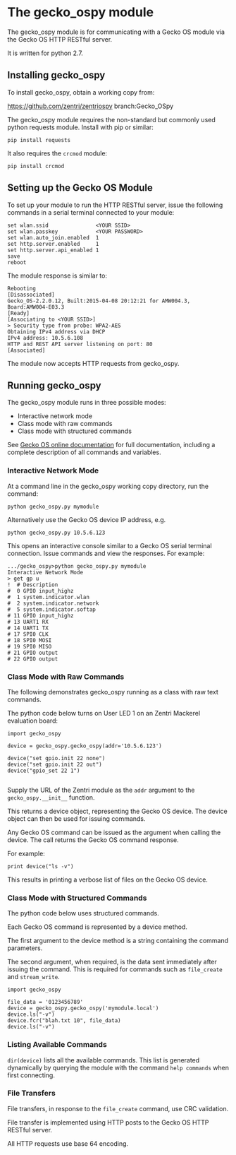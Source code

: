 # The gecko_ospy module

The gecko_ospy module is for communicating with a Gecko OS module via the Gecko OS HTTP RESTful server.

It is written for python 2.7.

## Installing gecko_ospy

To install gecko_ospy, obtain a working copy from:

https://github.com/zentri/zentriospy    branch:Gecko_OSpy

The gecko_ospy module requires the non-standard but commonly used python requests module. Install with pip or similar:
```
pip install requests
```

It also requires the `crcmod` module:
```
pip install crcmod
```

## Setting up the Gecko OS Module

To set up your module to run the HTTP RESTful server, issue the following commands in a serial terminal connected to your module:

```
set wlan.ssid               <YOUR SSID>
set wlan.passkey            <YOUR PASSWORD>
set wlan.auto_join.enabled  1    
set http.server.enabled     1
set http.server.api_enabled 1
save
reboot
```

The module response is similar to:
```
Rebooting
[Disassociated]
Gecko_OS-2.2.0.12, Built:2015-04-08 20:12:21 for AMW004.3, Board:AMW004-E03.3
[Ready]
[Associating to <YOUR SSID>]
> Security type from probe: WPA2-AES
Obtaining IPv4 address via DHCP
IPv4 address: 10.5.6.108
HTTP and REST API server listening on port: 80
[Associated]
```

The module now accepts HTTP requests from gecko_ospy.

## Running gecko_ospy

The gecko_ospy module runs in three possible modes:

* Interactive network mode
* Class mode with raw commands
* Class mode with structured commands

See [Gecko OS online documentation](http://stage-docs.zentri.com/alpha/gecko-os/4.0/) for full  documentation, including a complete description of all commands and variables.

### Interactive Network Mode

At a command line in the gecko_ospy working copy directory, run the command:
```
python gecko_ospy.py mymodule
```

Alternatively use the Gecko OS device IP address, e.g.
```
python gecko_ospy.py 10.5.6.123
```


This opens an interactive console similar to a Gecko OS serial terminal connection. Issue commands and view the responses. For example:

```
.../gecko_ospy>python gecko_ospy.py mymodule
Interactive Network Mode
> get gp u
!  # Description
#  0 GPIO input_highz
#  1 system.indicator.wlan
#  2 system.indicator.network
#  5 system.indicator.softap
# 11 GPIO input_highz
# 13 UART1 RX
# 14 UART1 TX
# 17 SPI0 CLK
# 18 SPI0 MOSI
# 19 SPI0 MISO
# 21 GPIO output
# 22 GPIO output
```


### Class Mode with Raw Commands

The following demonstrates gecko_ospy running as a class with raw text commands. 

The python code below turns on User LED 1 on an Zentri Mackerel evaluation board:

```
import gecko_ospy

device = gecko_ospy.gecko_ospy(addr='10.5.6.123')

device("set gpio.init 22 none") 
device("set gpio.init 22 out") 
device("gpio_set 22 1") 


```

Supply the URL of the Zentri module as the ``addr`` argument to the ``gecko_ospy.__init__`` function. 

This returns a device object, representing the Gecko OS device. The device object can then be used for issuing commands. 

Any Gecko OS command can be issued as the argument when calling the device. The call returns the Gecko OS command response.

For example:

```
print device("ls -v") 
```

This results in printing a verbose list of files on the Gecko OS device.

### Class Mode with Structured Commands

The python code below uses structured commands. 

Each Gecko OS command is represented by a device method.

The first argument to the device method is a string containing the command parameters.

The second argument, when required, is the data sent immediately after issuing the command. This is required for commands such as `file_create` and `stream_write`. 

```
import gecko_ospy

file_data = '0123456789'
device = gecko_ospy.gecko_ospy('mymodule.local')
device.ls("-v")
device.fcr("blah.txt 10", file_data)
device.ls("-v")
```
 
### Listing Available Commands

`dir(device)` lists all the available commands. This list is generated dynamically by querying the module with the command `help commands` when first connecting.

### File Transfers
 
File transfers, in response to the `file_create` command, use CRC validation.

File transfer is implemented using HTTP posts to the Gecko OS HTTP RESTful server.

All HTTP requests use base 64 encoding.

 
